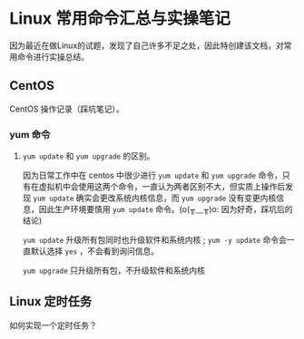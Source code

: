 # Linux 常用命令汇总与实操笔记 #
因为最近在做Linux的试题，发现了自己许多不足之处，因此特创建该文档，对常用命令进行实操总结。

## CentOS ##
CentOS 操作记录（踩坑笔记）。

### yum 命令 ###
1. `yum update` 和 `yum upgrade` 的区别。
	
	因为日常工作中在 centos 中很少进行 `yum update` 和 `yum upgrade` 命令，只有在虚拟机中会使用这两个命令，一直认为两者区别不大，但实质上操作后发现 `yum update` 确实会更改系统内核信息，而 `yum upgrade` 没有变更内核信息，因此生产环境要慎用 `yum update` 命令。(o(╥﹏╥)o: 因为好奇，踩坑后的结论)

	`yum update` 升级所有包同时也升级软件和系统内核 ; `yum -y update` 命令会一直默认选择 `yes` ，不会看到询问信息。
	
	`yum upgrade` 只升级所有包，不升级软件和系统内核




## Linux 定时任务 ##
如何实现一个定时任务？



